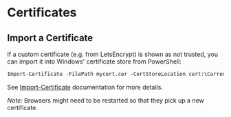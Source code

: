 # Certificates

## Import a Certificate

If a custom certificate (e.g. from LetsEncrypt) is shown as not trusted,
you can import it into Windows' certificate store from PowerShell:

```ps
Import-Certificate -FilePath mycert.cer -CertStoreLocation cert:\CurrentUser\Root
```

See [Import-Certificate](https://docs.microsoft.com/en-us/powershell/module/pkiclient/import-certificate?view=windowsserver2019-ps)
documentation for more details.

*Note:* Browsers might need to be restarted so that they pick up a new
certificate.

